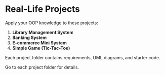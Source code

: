 # Real-Life Projects

Apply your OOP knowledge to these projects:

1. **Library Management System**
2. **Banking System**
3. **E-commerce Mini System**
4. **Simple Game (Tic-Tac-Toe)**

Each project folder contains requirements, UML diagrams, and starter code.

Go to each project folder for details.
